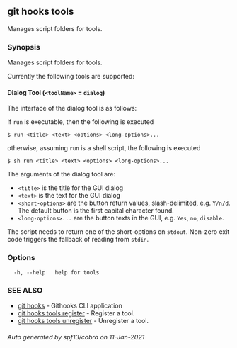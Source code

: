 ## git hooks tools

Manages script folders for tools.

### Synopsis

Manages script folders for tools.

Currently the following tools are supported:

#### Dialog Tool (`<toolName>` = `dialog`)

The interface of the dialog tool is as follows:

If `run` is executable, then the following is executed

```shell
$ run <title> <text> <options> <long-options>...
```

otherwise, assuming `run` is a shell script, the following is executed

```shell
$ sh run <title> <text> <options> <long-options>...
```

The arguments of the dialog tool are:

- `<title>` is the title for the GUI dialog
- `<text>` is the text for the GUI dialog
- `<short-options>` are the button return values, slash-delimited,
  e.g. `Y/n/d`. The default button is the first capital character found.
- `<long-options>...` are the button texts in the GUI,
  e.g. `Yes`, `no`, `disable`.

The script needs to return one of the short-options on `stdout`.
Non-zero exit code triggers the fallback of reading from `stdin`.

### Options

```
  -h, --help   help for tools
```

### SEE ALSO

* [git hooks](git_hooks.md)	 - Githooks CLI application
* [git hooks tools register](git_hooks_tools_register.md)	 - Register a tool.
* [git hooks tools unregister](git_hooks_tools_unregister.md)	 - Unregister a tool.

###### Auto generated by spf13/cobra on 11-Jan-2021
